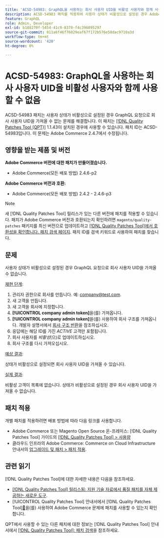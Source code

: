 ```yaml
---
title: 'ACSD-54983: GraphQL을 사용하는 회사 사용자 UID을 비활성 사용자와 함께 사용할 수 없음'
description: ACSD-54983 패치를 적용하여 사용자 상태가 비활성으로 설정된 경우 Adobe Commerce 요청으로 회사 사용자 UID을 가져올 수 없는 GraphQL 문제를 해결합니다.
feature: GraphQL
role: Admin, Developer
exl-id: b188270f-5454-41c9-8370-f4c396095297
source-git-commit: 011a6f46f76029eaf67f172b576e58dac9710a3d
workflow-type: tm+mt
source-wordcount: '420'
ht-degree: 0%

---
```


# ACSD-54983: GraphQL을 사용하는 회사 사용자 UID을 비활성 사용자와 함께 사용할 수 없음

ACSD-54983 패치는 사용자 상태가 비활성으로 설정된 경우 GraphQL 요청으로 회사 사용자 UID을 가져올 수 없는 문제를 해결합니다. 이 패치는 [[!DNL Quality Patches Tool (QPT)]](https://experienceleague.adobe.com/en/docs/commerce-operations/tools/quality-patches-tool/quality-patches-tool-to-self-serve-quality-patches) 1.1.43이 설치된 경우에 사용할 수 있습니다. 패치 ID는 ACSD-54983입니다. 이 문제는 Adobe Commerce 2.4.7에서 수정됩니다.

## 영향을 받는 제품 및 버전

**Adobe Commerce 버전에 대한 패치가 만들어졌습니다.**

* Adobe Commerce(모든 배포 방법) 2.4.6-p2

**Adobe Commerce 버전과 호환:**

* Adobe Commerce(모든 배포 방법) 2.4.2 - 2.4.6-p3

>[!NOTE]
>
>새 [!DNL Quality Patches Tool] 릴리스가 있는 다른 버전에 패치를 적용할 수 있습니다. 패치가 Adobe Commerce 버전과 호환되는지 확인하려면 `magento/quality-patches` 패키지를 최신 버전으로 업데이트하고 [[!DNL Quality Patches Tool]에서 호환성을 확인합니다. 패치 검색 페이지](https://experienceleague.adobe.com/tools/commerce-quality-patches/index.html). 패치 ID를 검색 키워드로 사용하여 패치를 찾습니다.

## 문제

사용자 상태가 비활성으로 설정된 경우 GraphQL 요청으로 회사 사용자 UID을 가져올 수 없습니다.

<u>재현 단계</u>:

1. 관리자 권한으로 회사를 만듭니다. 예: company@test.com.
1. 새 고객을 만듭니다.
1. 새 고객을 회사에 지정합니다.
1. **[!UICONTROL company admin token]**&#x200B;을(를) 가져옵니다.
1. **[!UICONTROL company admin token]**&#x200B;을(를) 사용하여 회사 구조를 가져옵니다. 개발자 설명서에서 [회사 구조 반환](https://developer.adobe.com/commerce/webapi/graphql/schema/b2b/company/queries/company/#return-the-company-structure)을 참조하십시오.
1. 응답에는 해당 ID를 가진 *ACTIVE* 고객만 포함됩니다.
1. 회사 사용자를 *비활성*(으)로 업데이트하십시오.
1. 회사 구조를 다시 가져오십시오.

<u>예상 결과</u>:

상태가 비활성으로 설정되면 회사 사용자 UID을 가져올 수 있습니다.

<u>실제 결과</u>:

비활성 고객이 목록에 없습니다. 상태가 비활성으로 설정된 경우 회사 사용자 UID을 가져올 수 없습니다.

## 패치 적용

개별 패치를 적용하려면 배포 방법에 따라 다음 링크를 사용합니다.

* Adobe Commerce 또는 Magento Open Source 온-프레미스: [!DNL Quality Patches Tool] 가이드의 [[!DNL Quality Patches Tool] > 사용량](/help/tools/quality-patches-tool/usage.md)
* 클라우드 인프라의 Adobe Commerce: Commerce on Cloud Infrastructure 안내서의 [업그레이드 및 패치 > 패치 적용](https://experienceleague.adobe.com/docs/commerce-cloud-service/user-guide/develop/upgrade/apply-patches.html).

## 관련 읽기

[!DNL Quality Patches Tool]에 대한 자세한 내용은 다음을 참조하세요.

* [[!DNL Quality Patches Tool] 릴리스됨: 지원 기술 자료에서 품질 패치를 자체 제공하는 새로운 도구](https://experienceleague.adobe.com/en/docs/commerce-operations/tools/quality-patches-tool/quality-patches-tool-to-self-serve-quality-patches).
* [!UICONTROL Quality Patches Tool] 안내서에서  [!DNL Quality Patches Tool][&#128279;](/help/tools/quality-patches-tool/patches-available-in-qpt/check-patch-for-magento-issue-with-magento-quality-patches.md)을(를) 사용하여 Adobe Commerce 문제에 패치를 사용할 수 있는지 확인합니다.


QPT에서 사용할 수 있는 다른 패치에 대한 정보는 [!DNL Quality Patches Tool] 안내서에서 [[!DNL Quality Patches Tool]: 패치 검색](https://experienceleague.adobe.com/tools/commerce-quality-patches/index.html)을 참조하세요.
